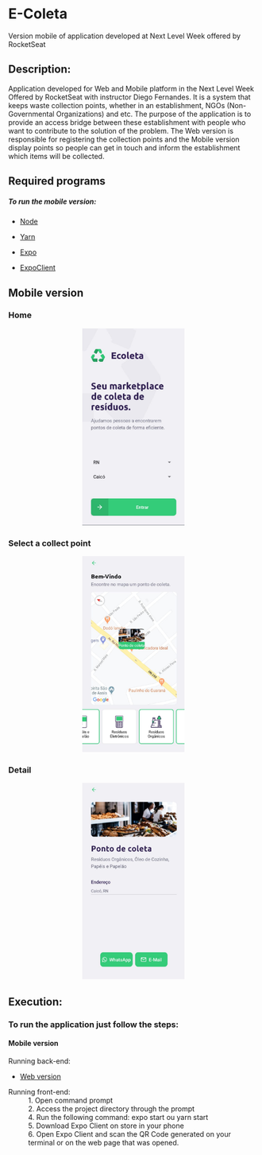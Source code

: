 # E-Coleta
Version mobile of application developed at Next Level Week offered by RocketSeat

## Description:

Application developed for Web and Mobile platform in the Next Level Week Offered by RocketSeat with instructor Diego Fernandes.
It is a system that keeps waste collection points, whether in an establishment,
NGOs (Non-Governmental Organizations) and etc. The purpose of the application is to provide an access bridge between these establishment with people who want to
contribute to the solution of the problem. The Web version is responsible for registering the collection points and the Mobile version
display points so people can get in touch and inform the establishment which items will be collected.

## Required programs

##### To run the mobile version:

  - [Node](https://nodejs.org/en/download/)
  + [Yarn](https://classic.yarnpkg.com/pt-BR/docs/install/#windows-stable)
  - [Expo](https://docs.expo.io/versions/v37.0.0/get-started/installation/)  
  + [ExpoClient](https://play.google.com/store/apps/details?id=host.exp.exponent&hl=pt_BR)
  
## Mobile version

### Home

<p align="center">
  <img src="https://github.com/arthurmdros/E-Coleta-App/blob/master/images/Home.png">
</p>


### Select a collect point

<p align="center">
  <img src="https://github.com/arthurmdros/E-Coleta-App/blob/master/images/Select_Point.png">
</p>


### Detail

<p align="center">
  <img src="https://github.com/arthurmdros/E-Coleta-App/blob/master/images/Detail_Point.png">
</p>


## Execution:

### To run the application just follow the steps:

#### Mobile version

  Running back-end:
  - [Web version](https://github.com/arthurmdros/E-Coleta)

<dl>
  <dt>Running front-end:</dt>
  <dd>1. Open command prompt</dd>
  <dd>2. Access the project directory through the prompt</dd>
  <dd>4. Run the following command: expo start ou  yarn start</dd>
  <dd>5. Download Expo Client on store in your phone</dd>
  <dd>6. Open Expo Client and scan the QR Code generated on your terminal or on the web page that was opened.</dd>

</dl>
  

